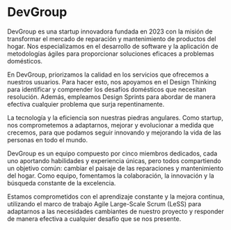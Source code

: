 # DevGroup
DevGroup es una startup innovadora fundada en 2023 con la misión de transformar el mercado de reparación y mantenimiento de productos del hogar. Nos especializamos en el desarrollo de software y la aplicación de metodologías ágiles para proporcionar soluciones eficaces a problemas domésticos.

En DevGroup, priorizamos la calidad en los servicios que ofrecemos a nuestros usuarios. Para hacer esto, nos apoyamos en el Design Thinking para identificar y comprender los desafíos domésticos que necesitan resolución. Además, empleamos Design Sprints para abordar de manera efectiva cualquier problema que surja repentinamente.

La tecnología y la eficiencia son nuestras piedras angulares. Como startup, nos comprometemos a adaptarnos, mejorar y evolucionar a medida que crecemos, para que podamos seguir innovando y mejorando la vida de las personas en todo el mundo.

DevGroup es un equipo compuesto por cinco miembros dedicados, cada uno aportando habilidades y experiencia únicas, pero todos compartiendo un objetivo común: cambiar el paisaje de las reparaciones y mantenimiento del hogar. Como equipo, fomentamos la colaboración, la innovación y la búsqueda constante de la excelencia.

Estamos comprometidos con el aprendizaje constante y la mejora continua, utilizando el marco de trabajo Agile Large-Scale Scrum (LeSS) para adaptarnos a las necesidades cambiantes de nuestro proyecto y responder de manera efectiva a cualquier desafío que se nos presente.
